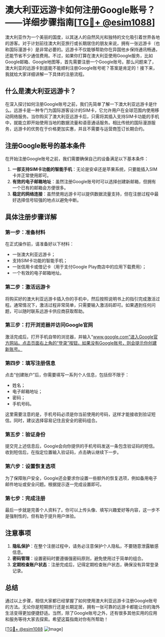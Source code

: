 # 澳大利亚远游卡如何注册Google账号？——详细步骤指南[[TG💪+ @esim1088](https://t.me/s/esim1088)]

澳大利亚作为一个美丽的国度，以其迷人的自然风光和独特的文化吸引着世界各地的游客。对于计划前往澳大利亚旅行或长期居住的朋友来说，拥有一张远游卡（也称国际漫游卡）是非常必要的。远游卡不仅能够帮助你在异国他乡保持通讯畅通，还能节省不少通信费用。不过，如果你打算在澳大利亚使用Google服务，比如Google邮箱、Google地图等，首先需要注册一个Google账号。那么问题来了，澳大利亚的远游卡到底能不能顺利注册Google账号呢？答案是肯定的！接下来，我就给大家详细讲解一下具体的注册流程。

## 什么是澳大利亚远游卡？

在深入探讨如何注册Google账号之前，我们先简单了解一下澳大利亚远游卡是什么。远游卡是一种专门为国际游客设计的SIM卡，它允许用户在全球范围内使用移动网络服务。当你购买了澳大利亚远游卡后，只需将其插入支持SIM卡功能的手机中，就能立即开始使用当地的数据流量和语音通话服务。相比传统的国际漫游服务，远游卡的优势在于价格更加实惠，并且不需要与运营商签订长期合约。

## 注册Google账号的基本条件

在开始注册Google账号之前，我们需要确保自己的设备满足以下基本条件：

1. **一部支持SIM卡功能的智能手机**：无论是安卓还是苹果系统，只要能插入SIM卡并正常使用即可。
2. **有效的电子邮箱地址**：虽然注册Google账号时可以选择创建新邮箱，但拥有一个已有的邮箱会方便很多。
3. **稳定的网络连接**：虽然使用远游卡可以提供数据流量支持，但在注册过程中最好选择信号较强的地点以避免中断。

## 具体注册步骤详解

### 第一步：准备材料

在正式操作前，请准备好以下材料：
- 一张澳大利亚远游卡；
- 支持SIM卡功能的智能手机；
- 一张信用卡或借记卡（用于支付Google Play商店中的应用下载费用）；
- 一个有效的电子邮箱地址。

### 第二步：激活远游卡

将购买好的澳大利亚远游卡插入你的手机中，然后按照说明书上的指引完成激活过程。通常情况下，激活过程非常简单，只需要输入激活码即可。如果遇到任何问题，可以随时联系远游卡供应商获取帮助。

### 第三步：打开浏览器并访问Google官网

激活完成后，打开手机自带的浏览器，并输入“www.google.com”进入Google官方网站。点击页面右上角的“登录”按钮，如果没有Google账号，则会提示你创建新账号。

### 第四步：填写注册信息

点击“创建账户”后，你需要填写一系列个人信息，包括但不限于：
- 姓名；
- 电子邮箱地址；
- 密码；
- 手机号码。

这里需要注意的是，手机号码必须是你当前使用的号码，这样才能接收到验证短信。同时，建议选择容易记住且安全的密码组合。

### 第五步：验证身份

提交完上述信息后，Google会向你提供的手机号码发送一条包含验证码的短信。收到短信后，在指定位置输入验证码，点击确认继续下一步。

### 第六步：设置恢复选项

为了保障账户安全，Google还会要求你设置一些额外的恢复选项，例如备用电子邮件地址或安全问题。根据提示逐一完成设置即可。

### 第七步：完成注册

最后一步就是完善个人资料了。你可以上传头像、填写兴趣爱好等内容，这一步不是强制性的，但有助于提升用户体验。

## 注意事项

1. **隐私保护**：在整个注册过程中，请务必注意保护个人隐私，不要随意泄露敏感信息。
2. **密码管理**：设置密码时要遵循强密码原则，避免使用过于简单的组合。
3. **定期检查账户状态**：注册完成后，记得定期检查账户状态，确保没有异常登录记录。

## 总结

通过以上步骤，相信大家都已经掌握了如何使用澳大利亚远游卡注册Google账号的方法。无论你是短期旅行还是长期定居，拥有一张可靠的远游卡都能让你的海外生活变得更加便捷舒适。当然，除了Google账号之外，还有很多其他实用的应用和服务等待大家去探索。希望这篇指南对你有所帮助！

[[TG💪+ @esim1088](https://t.me/s/esim1088) ![Image](https://i.postimg.cc/4NQfJmqS/Snipaste-2025-05-13-00-14-12.png)]